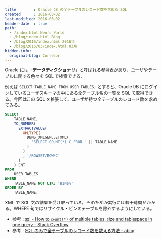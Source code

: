 ```yaml
---
title        : Oracle DB の全テーブルのレコード数を求める SQL
created      : 2016-03-02
last-modified: 2016-03-02
header-date  : true
path:
  - /index.html Neo's World
  - /blog/index.html Blog
  - /blog/2016/index.html 2016年
  - /blog/2016/03/index.html 03月
hidden-info:
  original-blog: Corredor
---
```


Oracle には「**データディクショナリ**」と呼ばれる参照表があり、ユーザやテーブルに関する色々を SQL で検索できる。

例えば `SELECT TABLE_NAME FROM USER_TABLES;` とすると、Oracle DB にログインしているユーザスキーマの中にある全テーブル名の一覧を SQL で取得できる。今回はこの SQL を拡張して、ユーザが持つ全テーブルのレコード数を求めてみる。

```sql
SELECT
    TABLE_NAME,
    TO_NUMBER(
      EXTRACTVALUE(
        XMLTYPE(
          DBMS_XMLGEN.GETXML(
            'SELECT COUNT(*) C FROM ' || TABLE_NAME
          )
        )
        , '/ROWSET/ROW/C'
      )
    ) CNT
FROM
    USER_TABLES
WHERE
    TABLE_NAME NOT LIKE 'BIN$%'
ORDER BY
    TABLE_NAME;
```

XML で SQL 文の結果を受け取っている。そのためか実行には若干時間がかかる。WHERE 句ではリサイクル・ビンのテーブルを除外するようにしている。

- 参考 : [sql - How to `count(*)` of multiple tables, size and tablespace in one query - Stack Overflow](http://stackoverflow.com/questions/13822512/how-to-count-of-multiple-tables-size-and-tablespace-in-one-query)
- 参考 : [SQL のみで全テーブルのレコード数を数える方法 - ablog](http://d.hatena.ne.jp/yohei-a/20101112/1289587201)
